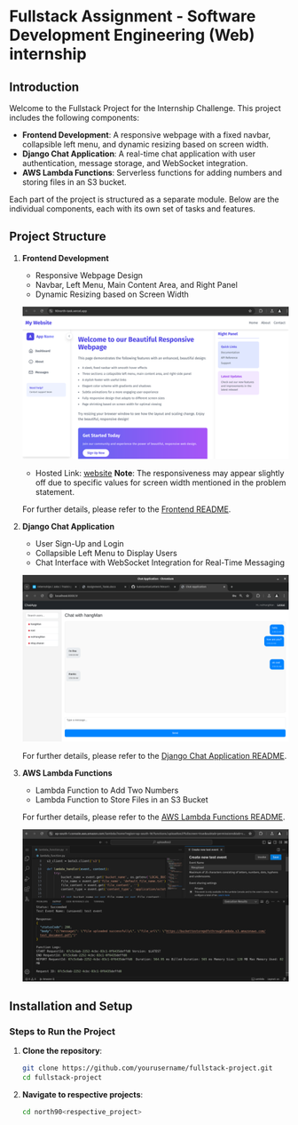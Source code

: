# Fullstack Assignment - Software Development Engineering (Web) internship

## Introduction

Welcome to the Fullstack Project for the Internship Challenge. This project includes the following components:

- **Frontend Development**: A responsive webpage with a fixed navbar, collapsible left menu, and dynamic resizing based on screen width.
- **Django Chat Application**: A real-time chat application with user authentication, message storage, and WebSocket integration.
- **AWS Lambda Functions**: Serverless functions for adding numbers and storing files in an S3 bucket.

Each part of the project is structured as a separate module. Below are the individual components, each with its own set of tasks and features.

## Project Structure

1. **Frontend Development**

   - Responsive Webpage Design
   - Navbar, Left Menu, Main Content Area, and Right Panel
   - Dynamic Resizing based on Screen Width

   ![Navbar Layout](north90frontend/media/image.png)

   - Hosted Link: [website](https://90north-task.vercel.app/) 
**Note**: The responsiveness may appear slightly off due to specific values for screen width mentioned in the problem statement.

   For further details, please refer to the [Frontend README](frontend/README.md).

2. **Django Chat Application**

   - User Sign-Up and Login
   - Collapsible Left Menu to Display Users
   - Chat Interface with WebSocket Integration for Real-Time Messaging

    ![Chat Application](north90backend/media/chat.png)

   For further details, please refer to the [Django Chat Application README](django-chat/README.md).

3. **AWS Lambda Functions**

   - Lambda Function to Add Two Numbers
   - Lambda Function to Store Files in an S3 Bucket

   For further details, please refer to the [AWS Lambda Functions README](aws-lambda/README.md).

    ![AWS Lambda Application](AWS/media/task2_outpu.png)

## Installation and Setup

### Steps to Run the Project

1. **Clone the repository**:

   ```bash
   git clone https://github.com/yourusername/fullstack-project.git
   cd fullstack-project
   ```

2. **Navigate to respective projects**:

   ```bash
   cd north90<respective_project>
   ```

